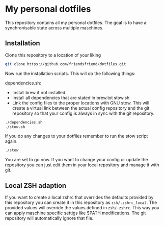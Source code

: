 # My personal dotfiles

This repository contains all my personal dotfiles.
The goal is to have a synchronisable state across multiple maschines.

## Installation

Clone this repository to a location of your liking

```bash
git clone https://github.com/friendsfriend/dotfiles.git
```

Now run the installation scripts. This will do the following things:

dependencies.sh:

- Install brew if not installed
- Install all dependencies that are stated in brew.txt
  stow.sh:
- Link the config files to the proper locations with GNU stow. This will create a virtual link between the actual config repository and the git repository so that your config is always in sync with the git repository.

```bash
./dependencies.sh
./stow.sh
```

If you do any changes to your dotfiles remember to run the stow script again.

```bash
./stow
```

You are set to go now.
If you want to change your config or update the repository you can just edit them in your local repository and manage it with git.

## Local ZSH adaption

If you want to create a local zshrc that overrides the defaults provided by this repository you can create it in this repository as `zsh/.zshrc_local`.
The provided values will override the values defined in `zsh/.zshrc`.
This way you can apply maschine specific settigs like $PATH modifications.
The git repository will automatically ignore that file.
